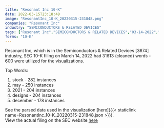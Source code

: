 ```yaml
---
title: "Resonant Inc 10-K"
date: 2022-03-15T23:18:48
image: "ResonantInc_10-K_20220315-231848.png"
companies: "Resonant Inc"
industry: "SEMICONDUCTORS & RELATED DEVICES"
tags: ["Resonant Inc","SEMICONDUCTORS & RELATED DEVICES","03-14-2022","10-K"]
forms: "10-K"
---
```

Resonant Inc, which is in the Semiconductors & Related Devices [3674] industry, SEC 10-K filing on March 14, 2022 had 31613 (cleaned) words - 600 were utilized for the visualizations.

Top Words:
1. stock - 282 instances
2. may - 250 instances
3. 2021 - 204 instances
4. designs - 204 instances
5. december - 178 instances


See the parsed data used in the visualization [here]({{< staticlink name=ResonantInc_10-K_20220315-231848.json >}}).  
View the actual filing on the SEC website [here](https://www.sec.gov/Archives/edgar/data/1579910/0001579910-22-000005.txt)